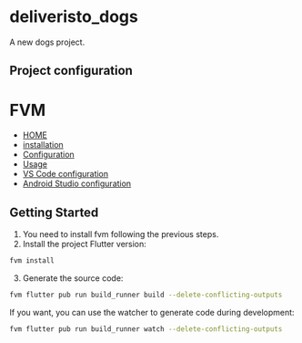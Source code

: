 # deliveristo_dogs

A new dogs project.

## Project configuration

# FVM

- [HOME](https://fvm.app/)
- [installation](https://fvm.app/docs/getting_started/installation)
- [Configuration](https://fvm.app/docs/getting_started/configuration)
- [Usage](https://fvm.app/docs/guides/running_flutter)
- [VS Code configuration](https://fvm.app/docs/getting_started/configuration#vs-code)
- [Android Studio configuration](https://fvm.app/docs/getting_started/configuration#android-studio)

## Getting Started

1. You need to install fvm following the previous steps.
2. Install the project Flutter version:
```bash
fvm install
```

3. Generate the source code:
```bash
fvm flutter pub run build_runner build --delete-conflicting-outputs
```
If you want, you can use the watcher to generate code during development:
```bash
fvm flutter pub run build_runner watch --delete-conflicting-outputs
```
